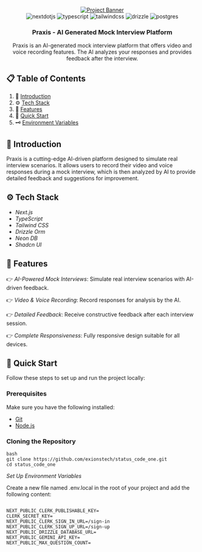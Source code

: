<div align="center">
  <br />
    <a href="#" target="_blank">
      <img src="https://utfs.io/f/3db27ba7-05e6-499e-b1ba-005743a69fcd-prjuoy.png" alt="Project Banner">
    </a>
  <br />

  <div>
    <img src="https://img.shields.io/badge/-Next_JS-black?style=for-the-badge&logoColor=white&logo=nextdotjs&color=000000" alt="nextdotjs" />
    <img src="https://img.shields.io/badge/-TypeScript-black?style=for-the-badge&logoColor=white&logo=typescript&color=3178C6" alt="typescript" />
    <img src="https://img.shields.io/badge/-Tailwind_CSS-black?style=for-the-badge&logoColor=white&logo=tailwindcss&color=06B6D4" alt="tailwindcss" />
    <img src="https://img.shields.io/badge/-Drizzle-black?style=for-the-badge&logoColor=white&logo=drizzle" alt="drizzle" />
    <img src="https://img.shields.io/badge/-Postgres-black?style=for-the-badge&logoColor=white&logo=postgresql&color=336791" alt="postgres" />
  </div>

  <h3 align="center">Praxis - AI Generated Mock Interview Platform</h3>

  <div align="center">
    Praxis is an AI-generated mock interview platform that offers video and voice recording features. The AI analyzes your responses and provides feedback after the interview.
  </div>
</div>

## 📋 Table of Contents

1. 🤖 [Introduction](#introduction)
2. ⚙ [Tech Stack](#tech-stack)
3. 🔋 [Features](#features)
4. 🤸 [Quick Start](#quick-start)
5. 🗝 [Environment Variables](#environment-variables)

## 🤖 Introduction

Praxis is a cutting-edge AI-driven platform designed to simulate real interview scenarios. It allows users to record their video and voice responses during a mock interview, which is then analyzed by AI to provide detailed feedback and suggestions for improvement.

## ⚙ Tech Stack

- *Next.js*
- *TypeScript*
- *Tailwind CSS*
- *Drizzle Orm*
- *Neon DB*
- *Shadcn UI*

## 🔋 Features

👉 *AI-Powered Mock Interviews*: Simulate real interview scenarios with AI-driven feedback.

👉 *Video & Voice Recording*: Record responses for analysis by the AI.

👉 *Detailed Feedback*: Receive constructive feedback after each interview session.

👉 *Complete Responsiveness*: Fully responsive design suitable for all devices.

## 🤸 Quick Start

Follow these steps to set up and run the project locally:

### Prerequisites

Make sure you have the following installed:

- [Git](https://git-scm.com/)
- [Node.js](https://nodejs.org/en)

### Cloning the Repository
```
bash
git clone https://github.com/exionstech/status_code_one.git
cd status_code_one
```
*Set Up Environment Variables*

Create a new file named .env.local in the root of your project and add the following content:
```

NEXT_PUBLIC_CLERK_PUBLISHABLE_KEY=
CLERK_SECRET_KEY=
NEXT_PUBLIC_CLERK_SIGN_IN_URL=/sign-in
NEXT_PUBLIC_CLERK_SIGN_UP_URL=/sign-up
NEXT_PUBLIC_DRIZZLE_DATABASE_URL=
NEXT_PUBLIC_GEMINI_API_KEY=
NEXT_PUBLIC_MAX_QUESTION_COUNT=
```
